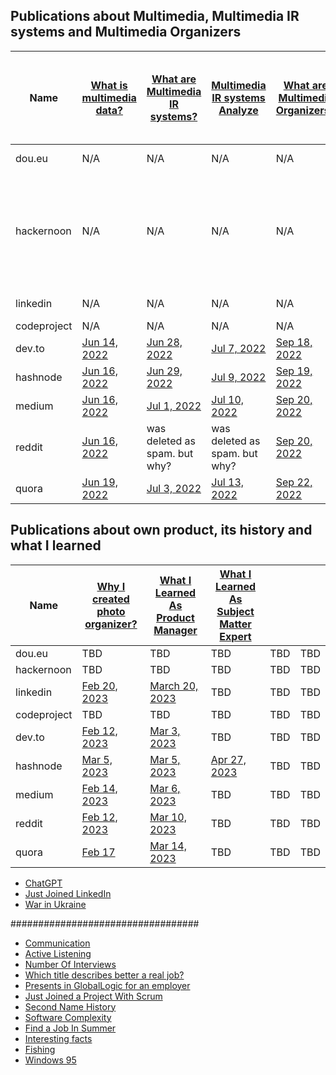 ## Publications about Multimedia, Multimedia IR systems and Multimedia Organizers 
|Name       |[What is multimedia data?](./MultimediaData.md)|[What are Multimedia IR systems?](./MultimediaIRSystems.md)|[Multimedia IR systems Analyze](./MultimediaIRSystemsAnalyze.md)|[What are Multimedia Organizers?](./MultimediaOrganizers.md)|Exploring the World of Multimedia Information Retrieval Systems|
|-----------|-----------------------------------------------|-----------------------------------------------------------|----------------------------------------------------------------|------------------------------------------------------------|:----------------------------------------------------------:|
|dou.eu     |N/A|N/A|N/A|N/A|[Feb 20, 2023](https://dou.eu/community/posts/what-are-multimedia-information-retrieval-systems)|
|hackernoon |N/A|N/A|N/A|N/A|I tryied to publish on 01/31/2023 but they said it is a duplication of one my previos publication|
|linkedin   |N/A|N/A|N/A|N/A|[January 27,2023](https://www.linkedin.com/posts/dimanikulin_activity-7024663781666349057-Hw3_/?utm_source=share&utm_medium=member_desktop)|
|codeproject|N/A|N/A|N/A|N/A|TODO|
|dev.to     |[Jun 14, 2022](https://dev.to/dimanikulin/what-is-multimedia-data-111f)|[Jun 28, 2022](https://dev.to/dimanikulin/what-are-multimedia-ir-systems-5c7nv)|[Jul 7, 2022](https://dev.to/dimanikulin/multimedia-ir-systems-analyze-4e17)|[Sep 18, 2022](https://dev.to/dimanikulin/what-are-the-photo-organizers-1na9)|N/A|
|hashnode   |[Jun 16, 2022](https://dimanikulin.hashnode.dev/what-is-multimedia-data)|[Jun 29, 2022](https://dimanikulin.hashnode.dev/what-are-multimedia-ir-systems)|[Jul 9, 2022](https://dimanikulin.hashnode.dev/multimedia-ir-systems-analyze)|[Sep 19, 2022](https://dimanikulin.hashnode.dev/what-are-the-photo-organizers)|N/A|
|medium     |[Jun 16, 2022](https://medium.com/@dimanikulin_43511/what-is-multimedia-data-16c2bfdb3829)|[Jul 1, 2022](https://medium.com/@dimanikulin_43511/what-are-multimedia-ir-systems-531366920642)|[Jul 10, 2022](https://medium.com/@dimanikulin_43511/multimedia-ir-systems-analyze-67d40a5537c5)|[Sep 20, 2022](https://medium.com/@dimanikulin_43511/multimedia-organizers-functions-e8def4e7d550)|N/A|
|reddit     |[Jun 16, 2022](https://www.reddit.com/r/fva/comments/ve7188/what_is_multimedia_data/)|was deleted as spam. but why?|was deleted as spam. but why?|[Sep 20, 2022](https://www.reddit.com/r/fva/comments/xkum82/what_are_the_multimedia_organizers/)|N/A|
|quora      |[Jun 19, 2022](https://www.quora.com/profile/Dima-Nikulin-2/What-is-Multimedia-Data-We-live-in-the-digital-data-era-and-growing-of-the-Internet-gives-us-a-possibility-to-find-th)|[Jul 3, 2022](https://www.quora.com/profile/Dima-Nikulin-2/What-are-Multimedia-IR-Systems-Lets-briefly-overview-the-Multimedia-IR-systems-According-to-the-Wikipedia-https)|[Jul 13, 2022](https://www.quora.com/profile/Dima-Nikulin-2/Multimedia-IR-Systems-analyze-Let-us-compare-several-multimedia-IR-systems-by-covering-requirements-and-needs-we-identi)|[Sep 22, 2022](https://www.quora.com/profile/Dima-Nikulin-2/What-are-the-Multimedia-Organizers-Multimedia-Organizers-functions-They-currently-perform-the-search-in-photo-set)|N/A|

## Publications about own product, its history and what I learned 
|Name       |[Why I created photo organizer?](./WhyCreatedPhotoOrganizer.md)|[What I Learned As Product Manager](./WhatILearnedAsProductManager.md)|[What I Learned As Subject Matter Expert](./WhatILearnedAsSubjectMatterExpert.md)|[](./content/MultimediaOrganizers.md)||
|-----------|---------------------------------------------------------------|----------------------------------------------------------------------|---------------------------------------------------------------------------------|--------------------------------------------------------------------|:----------------------------------------------------------:|
|dou.eu     |TBD|TBD|TBD|TBD|TBD|
|hackernoon |TBD|TBD|TBD|TBD|TBD|
|linkedin   |[Feb 20, 2023](https://www.linkedin.com/posts/dimanikulin_productengineering-photos-activity-7034072973523193856-MvF4?utm_source=share&utm_medium=member_desktop)|[March 20, 2023](https://www.linkedin.com/posts/dimanikulin_activity-7043490960445480960-KIPT?utm_source=share&utm_medium=member_desktop)|TBD|TBD|TBD|
|codeproject|TBD|TBD|TBD|TBD|TBD|
|dev.to     |[Feb 12, 2023](https://dev.to/dimanikulin/why-i-decided-to-create-my-photo-organizer-1g7n)|[Mar 3, 2023](https://dev.to/dimanikulin/what-i-learned-as-a-product-manager-while-creating-my-product-3fom)|TBD|TBD|TBD|
|hashnode   |[Mar 5, 2023](https://dimanikulin.hashnode.dev/why-i-decided-to-create-my-photo-organizer)|[Mar 5, 2023](https://dimanikulin.hashnode.dev/what-i-learned-as-a-product-manager-while-creating-my-product)|[Apr 27, 2023](https://dimanikulin.hashnode.dev/what-i-learned-as-a-subject-matter-expert-while-creating-my-product)|TBD|TBD|
|medium     |[Feb 14, 2023](https://medium.com/@dimanikulin_43511/why-i-decided-to-create-my-photo-organizer-84ab40565927)|[Mar 6, 2023](https://medium.com/@dimanikulin_43511/what-i-learned-as-a-product-manager-while-creating-my-product-d2cc97b23421)|TBD|TBD|TBD|
|reddit     |[Feb 12, 2023](https://www.reddit.com/r/fva/comments/112s9q1/why_i_decided_to_create_my_photo_organizer/)|[Mar 10, 2023](https://www.reddit.com/r/fva/comments/11nnrds/what_i_learned_as_a_product_manager_while/)|TBD|TBD|TBD|
|quora      |[Feb 17](https://www.quora.com/profile/Dima-Nikulin-2/Why-I-decided-to-create-my-photo-organizer-As-a-child-I-used-to-flip-through-family-photo-album-to-see-my-relatives-w)|[Mar 14, 2023](https://www.quora.com/profile/Dima-Nikulin-2/What-I-learned-as-a-Product-Manager-while-creating-my-product-Design-Thinking-The-first-product-I-was-thinking-about-w-2)|TBD|TBD|TBD| 

- [ChatGPT](./ChatGPT.md)
- [Just Joined LinkedIn](./JustJoinedLinkedIn.md)
- [War in Ukraine](./WarInUkraine.md)

##################################


- [Communication](./content/Communication.md)
- [Active Listening](./content/ActiveListening.md)
- [Number Of Interviews](./content/NumberOfInterviews.md)
- [Which title describes better a real job?](./content/Titles&Jobs.md)
- [Presents in GlobalLogic for an employer](./content/PresentsInGL.md)
- [Just Joined a Project With Scrum](./content/JoinedProjectWithScrum.md)
- [Second Name History](./content/SecondNameHistory.md)
- [Software Complexity](./content/SoftwareComplexity.md)
- [Find a Job In Summer](./content/FindJobInSummer.md)
- [Interesting facts](./content/InterestingFacts.md)
- [Fishing](./content/Fishing.md)
- [Windows 95](./content/Windows95.md)